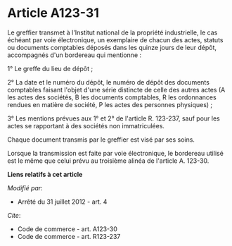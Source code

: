 # Article A123-31

Le greffier transmet à l'Institut national de la propriété industrielle, le cas échéant par voie électronique, un exemplaire
de chacun des actes, statuts ou documents comptables déposés dans les quinze jours de leur dépôt, accompagnés d'un bordereau
qui mentionne : 

1° Le greffe du lieu de dépôt ; 

2° La date et le numéro du dépôt, le numéro de dépôt des documents comptables faisant l'objet d'une série distincte de celle
des autres actes (A les actes des sociétés, B les documents comptables, R les ordonnances rendues en matière de société, P
les actes des personnes physiques) ; 

3° Les mentions prévues aux 1° et 2° de l'article R. 123-237, sauf pour les actes se rapportant à des sociétés non
immatriculées. 

Chaque document transmis par le greffier est visé par ses soins. 

Lorsque la transmission est faite par voie électronique, le bordereau utilisé est le même que celui prévu au troisième alinéa
de l'article A. 123-30.

**Liens relatifs à cet article**

_Modifié par_:

  - Arrêté du 31 juillet 2012 - art. 4

_Cite_:

  - Code de commerce - art. A123-30
  - Code de commerce - art. R123-237
